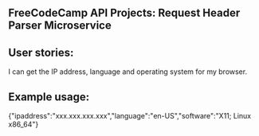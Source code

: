 ## FreeCodeCamp API Projects: Request Header Parser Microservice

## User stories:

I can get the IP address, language and operating system for my browser.

## Example usage:

{"ipaddress":"xxx.xxx.xxx.xxx","language":"en-US","software":"X11; Linux x86_64"}
